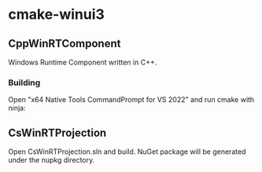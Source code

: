 # cmake-winui3

## CppWinRTComponent
Windows Runtime Component written in C++.

### Building
Open "x64 Native Tools CommandPrompt for VS 2022" and run cmake with ninja:

## CsWinRTProjection

Open CsWinRTProjection.sln and build. NuGet package will be generated under the nupkg directory.

